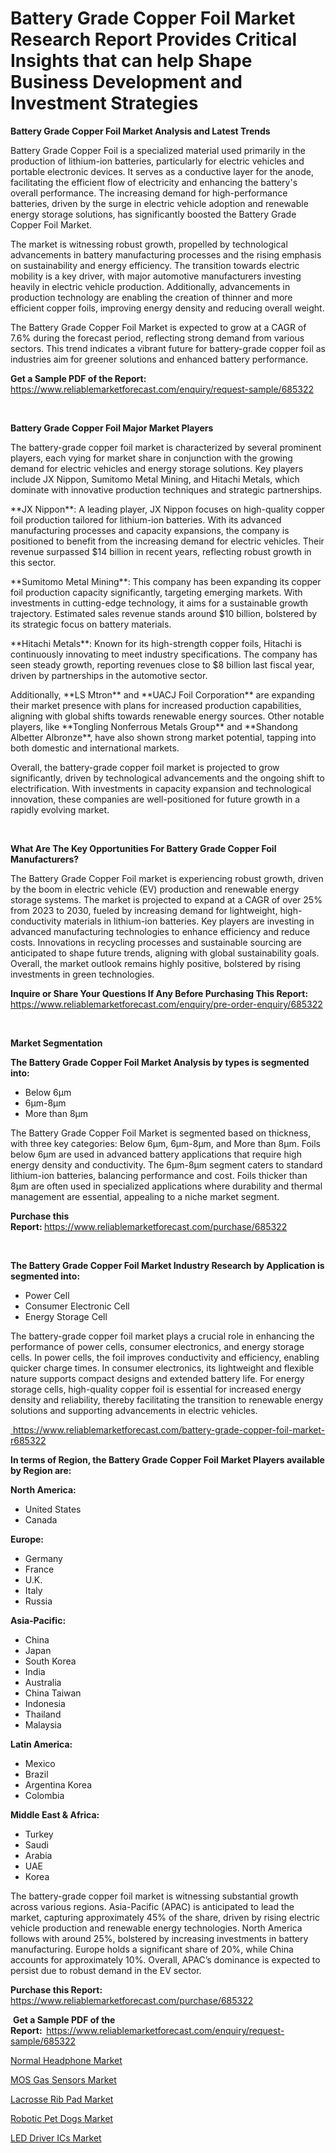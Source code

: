 <p><h1>Battery Grade Copper Foil Market Research Report Provides Critical Insights that can help Shape Business Development and Investment Strategies</h1></p><p><strong>Battery Grade Copper Foil Market Analysis and Latest Trends</strong></p>
<p><p>Battery Grade Copper Foil is a specialized material used primarily in the production of lithium-ion batteries, particularly for electric vehicles and portable electronic devices. It serves as a conductive layer for the anode, facilitating the efficient flow of electricity and enhancing the battery's overall performance. The increasing demand for high-performance batteries, driven by the surge in electric vehicle adoption and renewable energy storage solutions, has significantly boosted the Battery Grade Copper Foil Market.</p><p>The market is witnessing robust growth, propelled by technological advancements in battery manufacturing processes and the rising emphasis on sustainability and energy efficiency. The transition towards electric mobility is a key driver, with major automotive manufacturers investing heavily in electric vehicle production. Additionally, advancements in production technology are enabling the creation of thinner and more efficient copper foils, improving energy density and reducing overall weight.</p><p>The Battery Grade Copper Foil Market is expected to grow at a CAGR of 7.6% during the forecast period, reflecting strong demand from various sectors. This trend indicates a vibrant future for battery-grade copper foil as industries aim for greener solutions and enhanced battery performance.</p></p>
<p><strong>Get a Sample PDF of the Report:&nbsp;</strong> <a href="https://www.reliablemarketforecast.com/enquiry/request-sample/685322?utm_campaign=1108&utm_medium=2&utm_source=Github&utm_content=ia&utm_term=29092024&utm_id=battery-grade-copper-foil">https://www.reliablemarketforecast.com/enquiry/request-sample/685322</a></p>
<p>&nbsp;</p>
<p><strong>Battery Grade Copper Foil Major Market Players</strong></p>
<p><p>The battery-grade copper foil market is characterized by several prominent players, each vying for market share in conjunction with the growing demand for electric vehicles and energy storage solutions. Key players include JX Nippon, Sumitomo Metal Mining, and Hitachi Metals, which dominate with innovative production techniques and strategic partnerships.</p><p>**JX Nippon**: A leading player, JX Nippon focuses on high-quality copper foil production tailored for lithium-ion batteries. With its advanced manufacturing processes and capacity expansions, the company is positioned to benefit from the increasing demand for electric vehicles. Their revenue surpassed $14 billion in recent years, reflecting robust growth in this sector.</p><p>**Sumitomo Metal Mining**: This company has been expanding its copper foil production capacity significantly, targeting emerging markets. With investments in cutting-edge technology, it aims for a sustainable growth trajectory. Estimated sales revenue stands around $10 billion, bolstered by its strategic focus on battery materials.</p><p>**Hitachi Metals**: Known for its high-strength copper foils, Hitachi is continuously innovating to meet industry specifications. The company has seen steady growth, reporting revenues close to $8 billion last fiscal year, driven by partnerships in the automotive sector.</p><p>Additionally, **LS Mtron** and **UACJ Foil Corporation** are expanding their market presence with plans for increased production capabilities, aligning with global shifts towards renewable energy sources. Other notable players, like **Tongling Nonferrous Metals Group** and **Shandong Albetter Albronze**, have also shown strong market potential, tapping into both domestic and international markets.</p><p>Overall, the battery-grade copper foil market is projected to grow significantly, driven by technological advancements and the ongoing shift to electrification. With investments in capacity expansion and technological innovation, these companies are well-positioned for future growth in a rapidly evolving market.</p></p>
<p>&nbsp;</p>
<p><strong>What Are The Key Opportunities For Battery Grade Copper Foil Manufacturers?</strong></p>
<p><p>The Battery Grade Copper Foil market is experiencing robust growth, driven by the boom in electric vehicle (EV) production and renewable energy storage systems. The market is projected to expand at a CAGR of over 25% from 2023 to 2030, fueled by increasing demand for lightweight, high-conductivity materials in lithium-ion batteries. Key players are investing in advanced manufacturing technologies to enhance efficiency and reduce costs. Innovations in recycling processes and sustainable sourcing are anticipated to shape future trends, aligning with global sustainability goals. Overall, the market outlook remains highly positive, bolstered by rising investments in green technologies.</p></p>
<p><strong>Inquire or Share Your Questions If Any Before Purchasing This Report:</strong> <a href="https://www.reliablemarketforecast.com/enquiry/pre-order-enquiry/685322?utm_campaign=1108&utm_medium=2&utm_source=Github&utm_content=ia&utm_term=29092024&utm_id=battery-grade-copper-foil">https://www.reliablemarketforecast.com/enquiry/pre-order-enquiry/685322</a></p>
<p>&nbsp;</p>
<p><strong>Market Segmentation</strong></p>
<p><strong>The Battery Grade Copper Foil Market Analysis by types is segmented into:</strong></p>
<p><ul><li>Below 6μm</li><li>6μm-8μm</li><li>More than 8μm</li></ul></p>
<p><p>The Battery Grade Copper Foil Market is segmented based on thickness, with three key categories: Below 6μm, 6μm-8μm, and More than 8μm. Foils below 6μm are used in advanced battery applications that require high energy density and conductivity. The 6μm-8μm segment caters to standard lithium-ion batteries, balancing performance and cost. Foils thicker than 8μm are often used in specialized applications where durability and thermal management are essential, appealing to a niche market segment.</p></p>
<p><strong>Purchase this Report:&nbsp;</strong><a href="https://www.reliablemarketforecast.com/purchase/685322?utm_campaign=1108&utm_medium=2&utm_source=Github&utm_content=ia&utm_term=29092024&utm_id=battery-grade-copper-foil">https://www.reliablemarketforecast.com/purchase/685322</a></p>
<p>&nbsp;</p>
<p><strong>The Battery Grade Copper Foil Market Industry Research by Application is segmented into:</strong></p>
<p><ul><li>Power Cell</li><li>Consumer Electronic Cell</li><li>Energy Storage Cell</li></ul></p>
<p><p>The battery-grade copper foil market plays a crucial role in enhancing the performance of power cells, consumer electronics, and energy storage cells. In power cells, the foil improves conductivity and efficiency, enabling quicker charge times. In consumer electronics, its lightweight and flexible nature supports compact designs and extended battery life. For energy storage cells, high-quality copper foil is essential for increased energy density and reliability, thereby facilitating the transition to renewable energy solutions and supporting advancements in electric vehicles.</p></p>
<p><a href="https://www.reliablemarketforecast.com/battery-grade-copper-foil-market-r685322?utm_campaign=1108&utm_medium=2&utm_source=Github&utm_content=ia&utm_term=29092024&utm_id=battery-grade-copper-foil">&nbsp;https://www.reliablemarketforecast.com/battery-grade-copper-foil-market-r685322</a></p>
<p><strong>In terms of Region, the Battery Grade Copper Foil Market Players available by Region are:</strong></p>
<p>
    <p> <strong> North America: </strong>
        <ul>
            <li>United States</li>
            <li>Canada</li>
        </ul>
        </p> 
    <p> <strong> Europe: </strong>
        <ul>
            <li>Germany</li>
            <li>France</li>
            <li>U.K.</li>
            <li>Italy</li>
            <li>Russia</li>
        </ul>
        </p> 
    <p> <strong> Asia-Pacific: </strong>
        <ul>
            <li>China</li>
            <li>Japan</li>
            <li>South Korea</li>
            <li>India</li>
            <li>Australia</li>
            <li>China Taiwan</li>
            <li>Indonesia</li>
            <li>Thailand</li>
            <li>Malaysia</li>
        </ul>
        </p> 
    <p> <strong> Latin America: </strong>
        <ul>
            <li>Mexico</li>
            <li>Brazil</li>
            <li>Argentina Korea</li>
            <li>Colombia</li>
        </ul>
        </p> 
    <p> <strong> Middle East & Africa: </strong>
        <ul>
            <li>Turkey</li>
            <li>Saudi</li>
            <li>Arabia</li>
            <li>UAE</li>
            <li>Korea</li>
        </ul>
    </p>
    </p>
<p><p>The battery-grade copper foil market is witnessing substantial growth across various regions. Asia-Pacific (APAC) is anticipated to lead the market, capturing approximately 45% of the share, driven by rising electric vehicle production and renewable energy technologies. North America follows with around 25%, bolstered by increasing investments in battery manufacturing. Europe holds a significant share of 20%, while China accounts for approximately 10%. Overall, APAC’s dominance is expected to persist due to robust demand in the EV sector.</p></p>
<p><strong>Purchase this Report: </strong><a href="https://www.reliablemarketforecast.com/purchase/685322?utm_campaign=1108&utm_medium=2&utm_source=Github&utm_content=ia&utm_term=29092024&utm_id=battery-grade-copper-foil">https://www.reliablemarketforecast.com/purchase/685322</a></p>
<p>&nbsp;<strong>Get a Sample PDF of the Report:&nbsp;&nbsp;</strong><a href="https://www.reliablemarketforecast.com/enquiry/request-sample/685322?utm_campaign=1108&utm_medium=2&utm_source=Github&utm_content=ia&utm_term=29092024&utm_id=battery-grade-copper-foil">https://www.reliablemarketforecast.com/enquiry/request-sample/685322</a></p>
<p><strong></strong></p>
<p><p><a href="https://issuu.com/reportprime-2/docs/normal-headphone-market-size-2030.p_130b60723b2c3e?utm_campaign=1108&utm_medium=2&utm_source=Github&utm_content=ia&utm_term=29092024&utm_id=battery-grade-copper-foil">Normal Headphone Market</a></p><p><a href="https://www.linkedin.com/pulse/strategic-market-insights-navigating-global-mos-gas-sensors-tgcof?utm_campaign=1108&utm_medium=2&utm_source=Github&utm_content=ia&utm_term=29092024&utm_id=battery-grade-copper-foil">MOS Gas Sensors Market</a></p><p><a href="https://github.com/ardellegief/Market-Research-Report-List-1/blob/main/lacrosse-rib-pad-market.md?utm_campaign=1108&utm_medium=2&utm_source=Github&utm_content=ia&utm_term=29092024&utm_id=battery-grade-copper-foil">Lacrosse Rib Pad Market</a></p><p><a href="https://issuu.com/reportprime-2/docs/robotic-pet-dogs-market-size-2030.p_b00bc803817c60?utm_campaign=1108&utm_medium=2&utm_source=Github&utm_content=ia&utm_term=29092024&utm_id=battery-grade-copper-foil">Robotic Pet Dogs Market</a></p><p><a href="https://www.linkedin.com/pulse/led-driver-ics-market-industry-trends-forecast-period-from-zehyf?utm_campaign=1108&utm_medium=2&utm_source=Github&utm_content=ia&utm_term=29092024&utm_id=battery-grade-copper-foil">LED Driver ICs Market</a></p></p>
